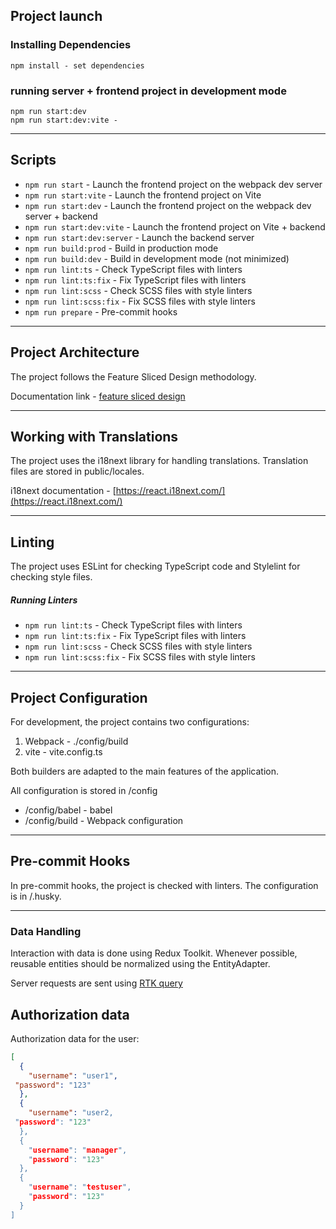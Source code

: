## Project launch

### Installing Dependencies
```
npm install - set dependencies
```
### running server + frontend project in development mode

```
npm run start:dev   
npm run start:dev:vite - 
```

----

## Scripts

- `npm run start` - Launch the frontend project on the webpack dev server
- `npm run start:vite` -  Launch the frontend project on Vite
- `npm run start:dev` -  Launch the frontend project on the webpack dev server + backend
- `npm run start:dev:vite` -  Launch the frontend project on Vite + backend
- `npm run start:dev:server` - Launch the backend server
- `npm run build:prod` - Build in production mode
- `npm run build:dev` - Build in development mode (not minimized)
- `npm run lint:ts` -  Check TypeScript files with linters
- `npm run lint:ts:fix` -  Fix TypeScript files with linters
- `npm run lint:scss` - Check SCSS files with style linters
- `npm run lint:scss:fix` - Fix SCSS files with style linters
- `npm run prepare` - Pre-commit hooks

----

## Project Architecture

The project follows the Feature Sliced Design methodology.

Documentation link - [feature sliced design](https://feature-sliced.design/docs/get-started/tutorial)

----

## Working with Translations

The project uses the i18next library for handling translations. 
Translation files are stored in public/locales.

i18next documentation - [https://react.i18next.com/](https://react.i18next.com/)

----


## Linting

The project uses ESLint for checking TypeScript code and Stylelint for checking style files.


##### Running Linters
- `npm run lint:ts` - Check TypeScript files with linters
- `npm run lint:ts:fix` - Fix TypeScript files with linters
- `npm run lint:scss` -  Check SCSS files with style linters
- `npm run lint:scss:fix` - Fix SCSS files with style linters

----

## Project Configuration

For development, the project contains two configurations:
1. Webpack - ./config/build
2. vite - vite.config.ts

Both builders are adapted to the main features of the application.

All configuration is stored in /config
- /config/babel - babel
- /config/build - Webpack configuration

----

## Pre-commit Hooks
In pre-commit hooks, the project is checked with linters. The configuration is in /.husky.

----

### Data Handling

Interaction with data is done using Redux Toolkit. 
Whenever possible, reusable entities should be normalized using the EntityAdapter.

Server requests are sent using [RTK query](/src/shared/api/rtkApi.ts)


## Authorization data

Authorization data for the user:

```json
[
  {
    "username": "user1",
 "password": "123"
  },
  {
    "username": "user2,
 "password": "123"
  },
  {
    "username": "manager",
    "password": "123"
  },
  {
    "username": "testuser",
    "password": "123"
  }
]
